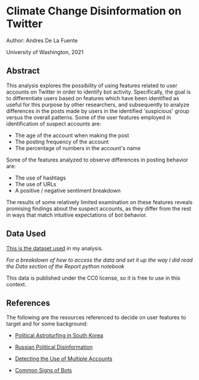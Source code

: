 # Climate Change Disinformation on Twitter
Author: Andres De La Fuente

University of Washington, 2021

## Abstract
This analysis explores the possibility of using features related to user accounts on Twitter in order to identify
bot activity. Specifically, the goal is to differentiate users based on features which have been identified
as useful for this purpose by other researchers, and subsequently to analyze differences in the posts made by 
users in the identified 'suspicious' group versus the overall patterns. Some of the user features employed in
identification of suspect accounts are:

- The age of the account when making the post
- The posting frequency of the account
- The percentage of numbers in the account's name

Some of the features analyzed to observe differences in posting behavior are:
- The use of hashtags
- The use of URLs
- A positive / negative sentiment breakdown

The results of some relatively limited examination on these features reveals promising findings about the
suspect accounts, as they differ from the rest in ways that match intuitive expectations of bot behavior.

## Data Used
[This is the dataset used](https://dataverse.harvard.edu/dataset.xhtml?persistentId=doi:10.7910/DVN/5QCCUU) in my
analysis.

*For a breakdown of how to access the data and set it up the way I did read the Data section of the 
Report python notebook*

This data is published under the CC0 license, so it is free to use in this context.

## References
The following are the resources referenced to decide on user features to target and for some background:

- [Political Astroturfing in South Korea](https://www.researchgate.net/profile/Junghwan_Yang2/publication/317290047_How_to_Manipulate_Social_Media_Analyzing_Political_Astroturfing_Using_Ground_Truth_Data_from_South_Korea/links/59305a9ca6fdcc89e7844440/How-to-Manipulate-Social-Media-Analyzing-Political-Astroturfing-Using-Ground-Truth-Data-from-South-Korea.pdf)

- [Russian Political Disinformation](https://secondaryinfektion.org/)

- [Detecting the Use of Multiple Accounts](https://onlinelibrary.wiley.com/doi/abs/10.1002/cpe.4013)

- [Common Signs of Bots](https://blog.mozilla.org/internetcitizen/2018/01/08/irl-how-to-spot-a-bot/)

